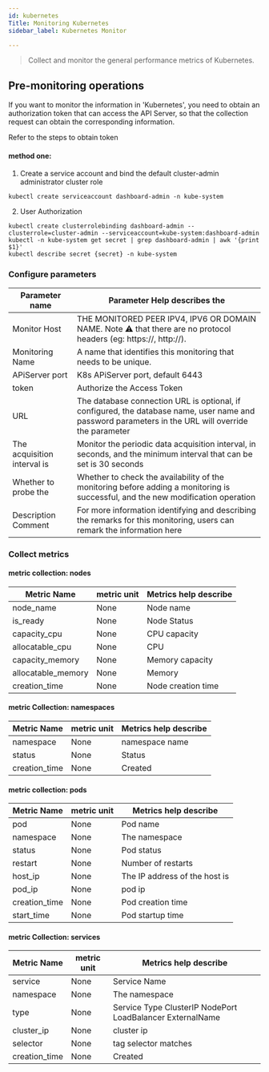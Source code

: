 ```yaml
---
id: kubernetes   
Title: Monitoring Kubernetes
sidebar_label: Kubernetes Monitor

---
```


> Collect and monitor the general performance metrics of Kubernetes.

## Pre-monitoring operations

If you want to monitor the information in 'Kubernetes', you need to obtain an authorization token that can access the API Server, so that the collection request can obtain the corresponding information.

Refer to the steps to obtain token

#### method one:

1. Create a service account and bind the default cluster-admin administrator cluster role

```kubectl create serviceaccount dashboard-admin -n kube-system```

2. User Authorization

```shell
kubectl create clusterrolebinding dashboard-admin --clusterrole=cluster-admin --serviceaccount=kube-system:dashboard-admin
kubectl -n kube-system get secret | grep dashboard-admin | awk '{print $1}'
kubectl describe secret {secret} -n kube-system
```

### Configure parameters

| Parameter name | Parameter Help describes the |
|-------------|------------------------------------------------------|
| Monitor Host | THE MONITORED PEER IPV4, IPV6 OR DOMAIN NAME. Note ⚠️ that there are no protocol headers (eg: https://, http://). |
| Monitoring Name | A name that identifies this monitoring that needs to be unique. |
| APiServer port | K8s APiServer port, default 6443 |
| token       | Authorize the Access Token |
| URL         | The database connection URL is optional, if configured, the database name, user name and password parameters in the URL will override the parameter | configured above
| The acquisition interval is | Monitor the periodic data acquisition interval, in seconds, and the minimum interval that can be set is 30 seconds |
| Whether to probe the | Whether to check the availability of the monitoring before adding a monitoring is successful, and the new modification operation | will continue only if the probe is successful
| Description Comment | For more information identifying and describing the remarks for this monitoring, users can remark the information here |

### Collect metrics

#### metric collection: nodes

| Metric Name | metric unit | Metrics help describe |
| ------------------ | -------- |--------|
| node_name               | None | Node name |
| is_ready            | None | Node Status |
| capacity_cpu                 | None | CPU capacity |
| allocatable_cpu           | None | CPU | allotted
| capacity_memory         | None | Memory capacity |
| allocatable_memory | None | Memory | allocated
| creation_time  | None | Node creation time |

#### metric Collection: namespaces

| Metric Name | metric unit | Metrics help describe |
| -------- | -------- |-------------|
| namespace       | None | namespace name |
| status     | None | Status |
| creation_time    | None | Created |

#### metric collection: pods

| Metric Name | metric unit | Metrics help describe |
| ---------------- | -------- |----------------|
| pod             | None | Pod name |
| namespace | None | The namespace | to which the pod belongs
| status      | None | Pod status |
| restart     | None | Number of restarts |
| host_ip        | None | The IP address of the host is |
| pod_ip      | None | pod ip         |
| creation_time        | None | Pod creation time |
| start_time        | None | Pod startup time |

#### metric Collection: services

| Metric Name | metric unit | Metrics help describe |
| ---------------- |------|--------------------------------------------------------|
| service             | None | Service Name |
| namespace | None | The namespace | to which the service belongs
| type      | None | Service Type ClusterIP NodePort LoadBalancer ExternalName |
| cluster_ip     | None | cluster ip                                             |
| selector        | None | tag selector matches |
| creation_time      | None | Created |
